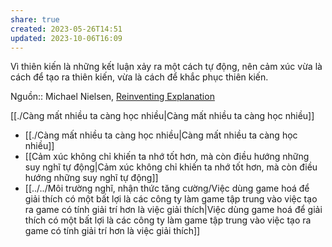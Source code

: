 ```yaml
---
share: true
created: 2023-05-26T14:51
updated: 2023-10-06T16:09
---
```

Vì thiên kiến là những kết luận xảy ra một cách tự động, nên cảm xúc vừa là cách để tạo ra thiên kiến, vừa là cách để khắc phục thiên kiến.

Nguồn:: Michael Nielsen, [Reinventing Explanation](https://michaelnielsen.org/reinventing_explanation/index.html)

[[./Càng mất nhiều ta càng học nhiều|Càng mất nhiều ta càng học nhiều]]


- [[./Càng mất nhiều ta càng học nhiều|Càng mất nhiều ta càng học nhiều]]
- [[Cảm xúc không chỉ khiến ta nhớ tốt hơn, mà còn điều hướng những suy nghĩ tự động|Cảm xúc không chỉ khiến ta nhớ tốt hơn, mà còn điều hướng những suy nghĩ tự động]]
- [[../../Môi trường nghĩ, nhận thức tăng cường/Việc dùng game hoá để giải thích có một bất lợi là các công ty làm game tập trung vào việc tạo ra game có tính giải trí hơn là việc giải thích|Việc dùng game hoá để giải thích có một bất lợi là các công ty làm game tập trung vào việc tạo ra game có tính giải trí hơn là việc giải thích]]


